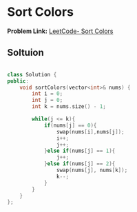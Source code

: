 # Sort Colors

**Problem Link:** [LeetCode- Sort Colors](https://leetcode.com/problems/sort-colors/description/)

## Soltuion

```cpp

class Solution {
public:
    void sortColors(vector<int>& nums) {
        int i = 0;
        int j = 0;
        int k = nums.size() - 1;

        while(j <= k){
            if(nums[j] == 0){
                swap(nums[i],nums[j]);
                i++;
                j++;
            }else if(nums[j] == 1){
                j++;
            }else if(nums[j] == 2){
                swap(nums[j], nums[k]);
                k--;
            }
        }
    }
};
